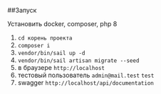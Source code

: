 ##Запуск

Установить docker, composer, php 8

1. `cd корень проекта`
2. `composer i`
3. `vendor/bin/sail up -d`
4. `vendor/bin/sail artisan migrate --seed`
5. в браузере `http://localhost`
6. тестовый пользователь `admin@mail.test` `test`
7. swagger `http://localhost/api/documentation`

